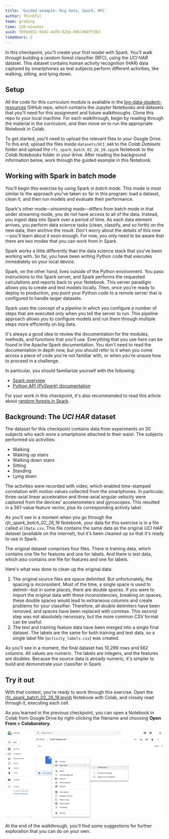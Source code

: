 ```yaml
---
title: 'Guided example: Big data, Spark, RFC'
author: Thinkful
team: grading
time: 120 minutes
uuid: 7b58d851-0a91-4af8-825e-dd57d68ff283
timeHours: 2
---
```


In this checkpoint, you'll create your first model with Spark. You'll walk through building a random forest classifier (RFC), using the *UCI HAR* dataset. This dataset contains human activity recognition (HAR) data captured by smartphones as test subjects perform different activities, like walking, sitting, and lying down.

## Setup

All the code for this curriculum module is available in the [big-data-student-resources](https://github.com/Thinkful-Ed/big-data-student-resources) GitHub repo, which contains the Jupyter Notebooks and datasets that you'll need for this assignment and future walkthroughs. Clone this repo to your local machine. For each walkthrough, begin by reading through the material in the curriculum, and then move on to run the appropriate Notebook in Colab.

To get started, you'll need to upload the relevant files to your Google Drive. To this end, upload the files inside `datasets/UCI_HAR` to the *Colab Datasets* folder and upload the `rfc_spark_batch_02_26_19.ipynb` Notebook to the *Colab Notebooks* folder in your drive. After reading the background information below, work through the guided example in this Notebook.

## Working with Spark in batch mode

You'll begin this exercise by using Spark in *batch mode*. This mode is most similar to the approach you've taken so far in this program: load a dataset, clean it, and then run models and evaluate their performance.

Spark's other mode—*streaming mode*—differs from batch mode in that under streaming mode, you do not have access to all of the data. Instead, you ingest data into Spark over a period of time. As each data element arrives, you perform data science tasks (clean, classify, and so forth) on the new data, then archive the result. Don't worry about the details of this now—you'll learn about it soon enough. For now, you only need to be aware that there are two modes that you can work from in Spark.

Spark works a little differently than the data science stack that you've been working with. So far, you have been writing Python code that executes immediately on your local device.

Spark, on the other hand, lives outside of the Python environment. You pass instructions to the Spark server, and Spark performs the requested calculations and reports back to your Notebook. This server paradigm allows you to create and test models locally. Then, once you're ready to deploy to production, you point your Python code to a remote server that is configured to handle larger datasets.

Spark uses the concept of a *pipeline* in which you configure a number of steps that are executed only when you tell the server to run. This pipeline approach allows you to configure models and run them through multiple steps more efficiently on big data.

It's always a good idea to review the documentation for the modules, methods, and functions that you'll use. Everything that you use here can be found in the Apache Spark documentation. You don't need to read the documentation in depth now, but you should refer to it when you come across a piece of code you're not familiar with, or when you're unsure how to proceed in a challenge.

In particular, you should familiarize yourself with the following:

* [Spark overview](https://spark.apache.org/docs/2.4.0/index.html)
* [Python API (*PySpark*) documentation](https://spark.apache.org/docs/2.4.0/api/python/index.html)

For your work in this checkpoint, it's also recommended to read this article about [random forests in Spark](https://spark.apache.org/docs/2.4.0/ml-classification-regression.html#random-forests).

## Background: The *UCI HAR* dataset

The dataset for this checkpoint contains data from experiments on 30 subjects who each wore a smartphone attached to their waist. The subjects performed six activities:

* Walking
* Walking up stairs
* Walking down stairs
* Sitting
* Standing
* Lying down

The activities were recorded with video, which enabled time-stamped correlation with motion values collected from the smartphones. In particular, three-axial linear acceleration and three-axial angular velocity were captured from the devices' accelerometers and gyroscopes. This resulted in a 561-value feature vector, plus its corresponding activity label.

As you'll see in a moment when you go through the *rfc_spark_batch_02_26_19* Notebook, your data for this exercise is in a file called `allData.csv`. This file contains the same data as the original *UCI HAR* dataset (available on the internet), but it's been cleaned up so that it's ready to use in Spark.

The original dataset comprises four files. There is training data, which contains one file for features and one for labels. And there is test data, which also contains one file for features and one for labels.

Here's what was done to clean up the original data:

1. The original source files are space delimited. But unfortunately, the spacing is inconsistent. Most of the time, a single space is used to delimit—but in some places, there are double spaces. If you were to import the original data with these inconsistencies, breaking on spaces, these double spaces would lead to extraneous columns and create problems for your classifier. Therefore, all double delimiters have been removed, and spaces have been replaced with commas. This second step was not absolutely necessary, but the more common CSV format can be useful.
2. The test and training feature data have been merged into a single final dataset. The labels are the same for both training and test data, so a single label file (`activity_labels.csv`) was created.

As you'll see in a moment, the final dataset has 10,299 rows and 562 columns. All values are numeric. The labels are integers, and the features are doubles. Because the source data is already numeric, it's simpler to build and demonstrate your classifier in Spark.

## Try it out

With that context, you're ready to work through this exercise. Open the [rfc_spark_batch_02_26_19.ipynb](https://github.com/Thinkful-Ed/big-data-student-resources/blob/master/rfc_spark_batch_02_26_19.ipynb) Notebook with Colab, and closely read through it, executing each cell. 

As you learned in the previous checkpoint, you can open a Notebook in Colab from Google Drive by right-clicking the filename and choosing **Open From > Colaboratory**.

![Open menu in Google Colab](colab_right_click.png)

At the end of the walkthrough, you'll find some suggestions for further exploration that you can do on your own.

